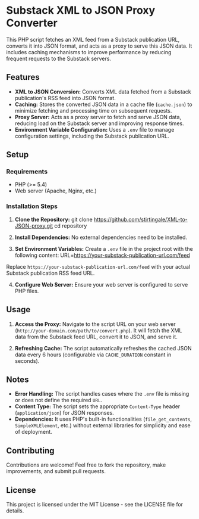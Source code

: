 # Substack XML to JSON Proxy Converter

This PHP script fetches an XML feed from a Substack publication URL, converts it into JSON format, and acts as a proxy to serve this JSON data. It includes caching mechanisms to improve performance by reducing frequent requests to the Substack servers.

## Features

- **XML to JSON Conversion:** Converts XML data fetched from a Substack publication's RSS feed into JSON format.
- **Caching:** Stores the converted JSON data in a cache file (`cache.json`) to minimize fetching and processing time on subsequent requests.
- **Proxy Server:** Acts as a proxy server to fetch and serve JSON data, reducing load on the Substack server and improving response times.
- **Environment Variable Configuration:** Uses a `.env` file to manage configuration settings, including the Substack publication URL.

## Setup

### Requirements

- PHP (>= 5.4)
- Web server (Apache, Nginx, etc.)

### Installation Steps

1. **Clone the Repository:**
git clone https://github.com/stirtingale/XML-to-JSON-proxy.git
cd repository

2. **Install Dependencies:**
No external dependencies need to be installed.

3. **Set Environment Variables:**
Create a `.env` file in the project root with the following content:
URL=https://your-substack-publication-url.com/feed

Replace `https://your-substack-publication-url.com/feed` with your actual Substack publication RSS feed URL.

4. **Configure Web Server:**
Ensure your web server is configured to serve PHP files.

## Usage

1. **Access the Proxy:**
Navigate to the script URL on your web server (`http://your-domain.com/path/to/convert.php`). It will fetch the XML data from the Substack feed URL, convert it to JSON, and serve it.

2. **Refreshing Cache:**
The script automatically refreshes the cached JSON data every 6 hours (configurable via `CACHE_DURATION` constant in seconds).

## Notes

- **Error Handling:** The script handles cases where the `.env` file is missing or does not define the required `URL`.
- **Content Type:** The script sets the appropriate `Content-Type` header (`application/json`) for JSON responses.
- **Dependencies:** It uses PHP's built-in functionalities (`file_get_contents`, `SimpleXMLElement`, etc.) without external libraries for simplicity and ease of deployment.

## Contributing

Contributions are welcome! Feel free to fork the repository, make improvements, and submit pull requests.

## License

This project is licensed under the MIT License - see the LICENSE file for details.
